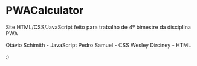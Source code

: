 # PWACalculator

Site HTML/CSS/JavaScript feito para trabalho de 4º bimestre da disciplina PWA

Otávio Schimith - JavaScript
Pedro Samuel - CSS
Wesley Dirciney - HTML

:)
